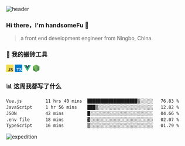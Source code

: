 ![header](https://raw.githubusercontent.com/fzq1998/fzq1998/master/header.png)

### Hi there，I'm handsomeFu 👋

> a front end development engineer from Ningbo, China.

### 🔧 我的搬砖工具
<code><img height="20" src="https://raw.githubusercontent.com/github/explore/80688e429a7d4ef2fca1e82350fe8e3517d3494d/topics/javascript/javascript.png" alt="javascript"></code>
<code><img height="20" src="https://raw.githubusercontent.com/github/explore/80688e429a7d4ef2fca1e82350fe8e3517d3494d/topics/typescript/typescript.png" alt="typescript"></code>
<code><img height="20" src="https://raw.githubusercontent.com/github/explore/80688e429a7d4ef2fca1e82350fe8e3517d3494d/topics/vue/vue.png" alt="vue"></code>
<code><img height="20" src="https://raw.githubusercontent.com/github/explore/80688e429a7d4ef2fca1e82350fe8e3517d3494d/topics/nodejs/nodejs.png" alt="nodejs"></code>



### 📊 这周我都写了什么
<!--START_SECTION:waka-->

```txt
Vue.js         11 hrs 40 mins  ███████████████████▒░░░░░   76.83 %
JavaScript     1 hr 56 mins    ███▒░░░░░░░░░░░░░░░░░░░░░   12.82 %
JSON           42 mins         █░░░░░░░░░░░░░░░░░░░░░░░░   04.66 %
.env file      18 mins         ▓░░░░░░░░░░░░░░░░░░░░░░░░   02.07 %
TypeScript     16 mins         ▒░░░░░░░░░░░░░░░░░░░░░░░░   01.79 %
```

<!--END_SECTION:waka-->


![expedition](https://raw.githubusercontent.com/fzq1998/fzq1998/master/expedition.gif)

